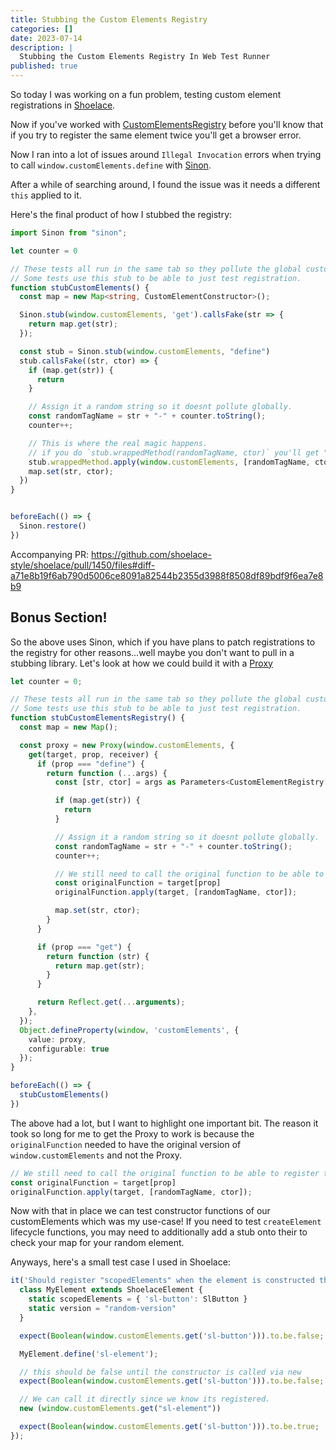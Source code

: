 ```yaml
---
title: Stubbing the Custom Elements Registry
categories: []
date: 2023-07-14
description: |
  Stubbing the Custom Elements Registry In Web Test Runner
published: true
---
```


So today I was working on a fun problem, testing custom element registrations in
[Shoelace](https://shoelace.style).

Now if you've worked with [CustomElementsRegistry](https://developer.mozilla.org/en-US/docs/Web/API/CustomElementRegistry) before you'll know that if you try to register the same element
twice you'll get a browser error.

Now I ran into a lot of issues around `Illegal Invocation` errors when trying to call
`window.customElements.define` with [Sinon](https://sinonjs.org/).

After a while of searching around, I found the issue was it needs a different `this` applied to it.

Here's the final product of how I stubbed the registry:

```ts
import Sinon from "sinon";

let counter = 0

// These tests all run in the same tab so they pollute the global custom element registry.
// Some tests use this stub to be able to just test registration.
function stubCustomElements() {
  const map = new Map<string, CustomElementConstructor>();

  Sinon.stub(window.customElements, 'get').callsFake(str => {
    return map.get(str);
  });

  const stub = Sinon.stub(window.customElements, "define")
  stub.callsFake((str, ctor) => {
    if (map.get(str)) {
      return
    }

    // Assign it a random string so it doesnt pollute globally.
    const randomTagName = str + "-" + counter.toString();
    counter++;

    // This is where the real magic happens.
    // if you do `stub.wrappedMethod(randomTagName, ctor)` you'll get "Illegal Invocation" errors.
    stub.wrappedMethod.apply(window.customElements, [randomTagName, ctor]);
    map.set(str, ctor);
  })
}


beforeEach(() => {
  Sinon.restore()
})
```

Accompanying PR: <https://github.com/shoelace-style/shoelace/pull/1450/files#diff-a71e8b19f6ab790d5006ce8091a82544b2355d3988f8508df89bdf9f6ea7e8b9>

## Bonus Section!

So the above uses Sinon, which if you have plans to patch registrations to the registry
for other reasons...well maybe you don't want to pull in a stubbing library. Let's
look at how we could build it with a [Proxy](https://developer.mozilla.org/en-US/docs/Web/JavaScript/Reference/Global_Objects/Proxy)

```ts
let counter = 0;

// These tests all run in the same tab so they pollute the global custom element registry.
// Some tests use this stub to be able to just test registration.
function stubCustomElementsRegistry() {
  const map = new Map();

  const proxy = new Proxy(window.customElements, {
    get(target, prop, receiver) {
      if (prop === "define") {
        return function (...args) {
          const [str, ctor] = args as Parameters<CustomElementRegistry['define']>;

          if (map.get(str)) {
            return
          }

          // Assign it a random string so it doesnt pollute globally.
          const randomTagName = str + "-" + counter.toString();
          counter++;

          // We still need to call the original function to be able to register the element.
          const originalFunction = target[prop]
          originalFunction.apply(target, [randomTagName, ctor]);

          map.set(str, ctor);
        }
      }

      if (prop === "get") {
        return function (str) {
          return map.get(str);
        }
      }

      return Reflect.get(...arguments);
    },
  });
  Object.defineProperty(window, 'customElements', {
    value: proxy,
    configurable: true
  });
}

beforeEach(() => {
  stubCustomElements()
})
```

The above had a lot, but I want to highlight one important bit. The reason it took
so long for me to get the Proxy to work is because the `originalFunction` needed to have
the original version of `window.customElements` and not the Proxy.

```js
// We still need to call the original function to be able to register the element.
const originalFunction = target[prop]
originalFunction.apply(target, [randomTagName, ctor]);
```

Now with that in place we can test constructor functions of our customElements which was
my use-case! If you need to test `createElement` lifecycle functions, you may need to
additionally add a stub onto their to check your map for your random element.

Anyways, here's a small test case I used in Shoelace:

```js
it('Should register "scopedElements" when the element is constructed the first time', () => {
  class MyElement extends ShoelaceElement {
    static scopedElements = { 'sl-button': SlButton }
    static version = "random-version"
  }

  expect(Boolean(window.customElements.get('sl-button'))).to.be.false;

  MyElement.define('sl-element');

  // this should be false until the constructor is called via new
  expect(Boolean(window.customElements.get('sl-button'))).to.be.false;

  // We can call it directly since we know its registered.
  new (window.customElements.get("sl-element"))

  expect(Boolean(window.customElements.get('sl-button'))).to.be.true;
});
```
